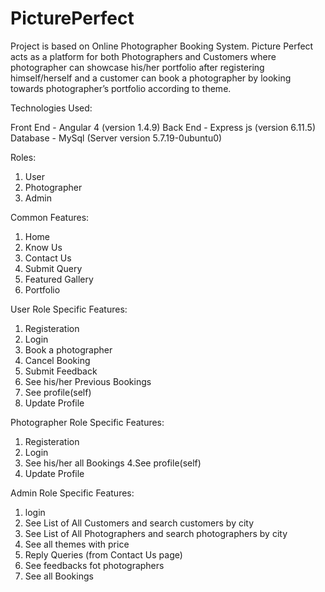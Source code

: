 # PicturePerfect
Project is based on Online Photographer Booking System. Picture Perfect acts as a platform for both Photographers and Customers where photographer can showcase his/her portfolio after registering himself/herself and a customer can book a photographer by looking towards photographer’s portfolio according to theme.

Technologies Used:

Front End - Angular 4 (version 1.4.9)
Back End - Express js (version 6.11.5)
Database - MySql (Server version 5.7.19-0ubuntu0)

Roles:

1. User
2. Photographer
3. Admin

Common Features:

1. Home
2. Know Us
3. Contact Us
4. Submit Query
5. Featured Gallery
6. Portfolio

User Role Specific Features:

1. Registeration
2. Login 
3. Book a photographer
4. Cancel Booking
5. Submit Feedback
6. See his/her Previous Bookings
7. See profile(self)
8. Update Profile

Photographer Role Specific Features:

1. Registeration
2. Login
3. See his/her all Bookings
4.See profile(self)
5. Update Profile

Admin Role Specific Features:

1. login
2. See List of All Customers and search customers by city
3. See List of All Photographers and search photographers by city
4. See all themes with price
5. Reply Queries (from Contact Us page)
6. See feedbacks fot photographers
7. See all Bookings
